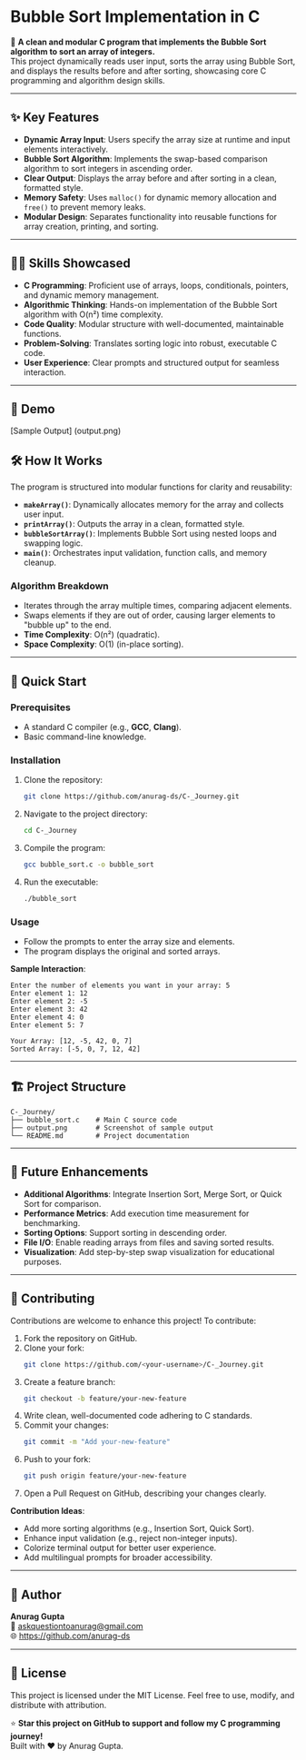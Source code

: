 # Bubble Sort Implementation in C

🌟 **A clean and modular C program that implements the Bubble Sort algorithm to sort an array of integers.**  
This project dynamically reads user input, sorts the array using Bubble Sort, and displays the results before and after sorting, showcasing core C programming and algorithm design skills.

---

## ✨ Key Features

- **Dynamic Array Input**: Users specify the array size at runtime and input elements interactively.
- **Bubble Sort Algorithm**: Implements the swap-based comparison algorithm to sort integers in ascending order.
- **Clear Output**: Displays the array before and after sorting in a clean, formatted style.
- **Memory Safety**: Uses `malloc()` for dynamic memory allocation and `free()` to prevent memory leaks.
- **Modular Design**: Separates functionality into reusable functions for array creation, printing, and sorting.

---

## 🧑‍💻 Skills Showcased

- **C Programming**: Proficient use of arrays, loops, conditionals, pointers, and dynamic memory management.
- **Algorithmic Thinking**: Hands-on implementation of the Bubble Sort algorithm with O(n²) time complexity.
- **Code Quality**: Modular structure with well-documented, maintainable functions.
- **Problem-Solving**: Translates sorting logic into robust, executable C code.
- **User Experience**: Clear prompts and structured output for seamless interaction.

---
## 📸 Demo
[Sample Output] (output.png)

## 🛠️ How It Works

The program is structured into modular functions for clarity and reusability:

- **`makeArray()`**: Dynamically allocates memory for the array and collects user input.
- **`printArray()`**: Outputs the array in a clean, formatted style.
- **`bubbleSortArray()`**: Implements Bubble Sort using nested loops and swapping logic.
- **`main()`**: Orchestrates input validation, function calls, and memory cleanup.

### Algorithm Breakdown
- Iterates through the array multiple times, comparing adjacent elements.
- Swaps elements if they are out of order, causing larger elements to "bubble up" to the end.
- **Time Complexity**: O(n²) (quadratic).
- **Space Complexity**: O(1) (in-place sorting).

---

## 🚀 Quick Start

### Prerequisites
- A standard C compiler (e.g., **GCC**, **Clang**).
- Basic command-line knowledge.

### Installation
1. Clone the repository:
   ```bash
   git clone https://github.com/anurag-ds/C-_Journey.git
   ```
2. Navigate to the project directory:
   ```bash
   cd C-_Journey
   ```
3. Compile the program:
   ```bash
   gcc bubble_sort.c -o bubble_sort
   ```
4. Run the executable:
   ```bash
   ./bubble_sort
   ```

### Usage
- Follow the prompts to enter the array size and elements.
- The program displays the original and sorted arrays.

**Sample Interaction**:
```
Enter the number of elements you want in your array: 5
Enter element 1: 12
Enter element 2: -5
Enter element 3: 42
Enter element 4: 0
Enter element 5: 7

Your Array: [12, -5, 42, 0, 7]
Sorted Array: [-5, 0, 7, 12, 42]
```

---

## 🏗️ Project Structure

```
C-_Journey/
├── bubble_sort.c    # Main C source code
├── output.png       # Screenshot of sample output
└── README.md        # Project documentation
```

---

## 🔮 Future Enhancements

- **Additional Algorithms**: Integrate Insertion Sort, Merge Sort, or Quick Sort for comparison.
- **Performance Metrics**: Add execution time measurement for benchmarking.
- **Sorting Options**: Support sorting in descending order.
- **File I/O**: Enable reading arrays from files and saving sorted results.
- **Visualization**: Add step-by-step swap visualization for educational purposes.

---

## 🤝 Contributing

Contributions are welcome to enhance this project! To contribute:

1. Fork the repository on GitHub.
2. Clone your fork:
   ```bash
   git clone https://github.com/<your-username>/C-_Journey.git
   ```
3. Create a feature branch:
   ```bash
   git checkout -b feature/your-new-feature
   ```
4. Write clean, well-documented code adhering to C standards.
5. Commit your changes:
   ```bash
   git commit -m "Add your-new-feature"
   ```
6. Push to your fork:
   ```bash
   git push origin feature/your-new-feature
   ```
7. Open a Pull Request on GitHub, describing your changes clearly.

**Contribution Ideas**:
- Add more sorting algorithms (e.g., Insertion Sort, Quick Sort).
- Enhance input validation (e.g., reject non-integer inputs).
- Colorize terminal output for better user experience.
- Add multilingual prompts for broader accessibility.

---

## 👤 Author

**Anurag Gupta**  
📧 askquestiontoanurag@gmail.com  
🌐 https://github.com/anurag-ds

---

## 📄 License

This project is licensed under the MIT License. Feel free to use, modify, and distribute with attribution.

⭐ **Star this project on GitHub to support and follow my C programming journey!**  
Built with ❤️ by Anurag Gupta.
